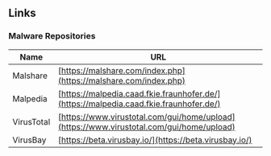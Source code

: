 ## Links

### Malware Repositories

| Name | URL |
| -- | -- |
| Malshare | [https://malshare.com/index.php](https://malshare.com/index.php) |
| Malpedia | [https://malpedia.caad.fkie.fraunhofer.de/](https://malpedia.caad.fkie.fraunhofer.de/) |
| VirusTotal | [https://www.virustotal.com/gui/home/upload](https://www.virustotal.com/gui/home/upload) |
| VirusBay | [https://beta.virusbay.io/](https://beta.virusbay.io/) |
